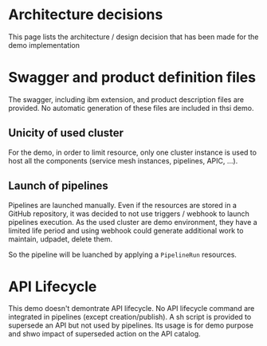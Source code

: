 # Architecture decisions

This page lists the architecture / design decision that has been made for the demo implementation

# Swagger and product definition files
The swagger, including ibm extension, and product description files are provided. No automatic generation of these files are included in thsi demo.

## Unicity of used cluster
For the demo, in order to limit resource, only one cluster instance is used to host all the components (service mesh instances, pipelines, APIC, ...). 

## Launch of pipelines
Pipelines are launched manually. Even if the resources are stored in a GitHub repository, it was decided to not use triggers / webhook to launch pipelines execution. As the used cluster are demo environment, they have a limited life period and using webhook could generate additional work to maintain, udpadet, delete them. 

So the pipeline will be luanched by applying a `PipelineRun` resources. 

# API Lifecycle
This demo doesn't demontrate API lifecycle. No API lifecycle command are integrated in pipelines (except creation/publish). 
A sh script is provided to supersede an API but not used by pipelines. Its usage is for demo purpose and shwo impact of superseded action on the API catalog.


